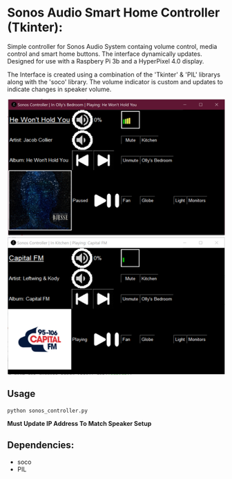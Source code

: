 # Sonos Audio Smart Home Controller (Tkinter):

Simple controller for Sonos Audio System containg volume control, media control and smart home buttons. The interface dynamically updates.
Designed for use with a Raspbery Pi 3b and a HyperPixel 4.0 display. 

The Interface is created using a combination of the 'Tkinter' & 'PIL' librarys along with the 'soco' library. The volume indicator is custom and updates
to indicate changes in speaker volume.
<p align="center">
  <img src="https://github.com/oliver7011/Sonos-Controller/blob/main/img/git/standard_example.PNG" height="318" width="503" title="hover text"><img src="https://github.com/oliver7011/Sonos-Controller/blob/main/img/git/radio_example.PNG" height="318" width="503" title="hover text">
</p>


## Usage
```shell
python sonos_controller.py
```
**Must Update IP Address To Match Speaker Setup**

## Dependencies:
- soco
- PIL
